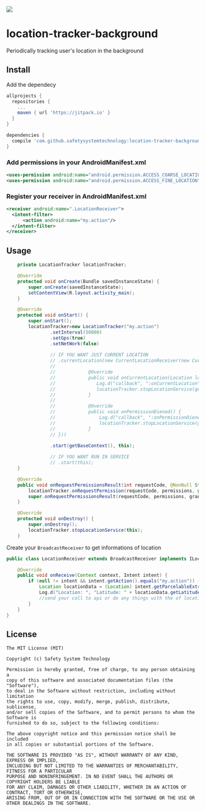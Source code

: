 ![](https://jitpack.io/v/safetysystemtechnology/location-tracker-background.svg)



# location-tracker-background
Periodically tracking user's location in the background

## Install 
Add the dependecy

```gradle
allprojects {
  repositories {
    ...
    maven { url 'https://jitpack.io' }
  }
}

dependencies {
  compile 'com.github.safetysystemtechnology:location-tracker-background:v1.4'
}

```

### Add permissions in your AndroidManifest.xml

```xml
<uses-permission android:name="android.permission.ACCESS_COARSE_LOCATION" />
<uses-permission android:name="android.permission.ACCESS_FINE_LOCATION" />
```

### Register your receiver in AndroidManifest.xml

```xml
<receiver android:name=".LocationReceiver">
  <intent-filter>
      <action android:name="my.action"/>
  </intent-filter>
</receiver>

```

## Usage

```java
    private LocationTracker locationTracker;

    @Override
    protected void onCreate(Bundle savedInstanceState) {
        super.onCreate(savedInstanceState);
        setContentView(R.layout.activity_main);
    }

    @Override
    protected void onStart() {
        super.onStart();
        locationTracker=new LocationTracker("my.action")
                .setInterval(50000)
                .setGps(true)
                .setNetWork(false)
                
                // IF YOU WANT JUST CURRENT LOCATION
                // .currentLocation(new CurrentLocationReceiver(new CurrentLocationListener() {
                //
                //            @Override
                //            public void onCurrentLocation(Location location) {
                //               Log.d("callback", ":onCurrentLocation" + location.getLongitude());
                //               locationTracker.stopLocationService(getBaseContext());
                //            }
                //
                //            @Override
                //            public void onPermissionDiened() {
                //                Log.d("callback", ":onPermissionDiened");
                //                locationTracker.stopLocationService(getBaseContext());
                //            }
                // }))
                        
                .start(getBaseContext(), this);

                // IF YOU WANT RUN IN SERVICE
                // .start(this);
    }

    @Override
    public void onRequestPermissionsResult(int requestCode, @NonNull String[] permissions, @NonNull int[] grantResults) {
        locationTracker.onRequestPermission(requestCode, permissions, grantResults);
        super.onRequestPermissionsResult(requestCode, permissions, grantResults);
    }

    @Override
    protected void onDestroy() {
        super.onDestroy();
        locationTracker.stopLocationService(this);
    }
```

Create your `BroadcastReceiver` to get informations of location

```java
public class LocationReceiver extends BroadcastReceiver implements ILocationConstants {

    @Override
    public void onReceive(Context context, Intent intent) {
        if (null != intent && intent.getAction().equals("my.action")) {
            Location locationData = (Location) intent.getParcelableExtra(SettingsLocationTracker.LOCATION_MESSAGE);
            Log.d("Location: ", "Latitude: " + locationData.getLatitude() + "Longitude:" + locationData.getLongitude());
            //send your call to api or do any things with the of location data
        }
    }
}

```

## License

    The MIT License (MIT)

    Copyright (c) Safety System Technology

    Permission is hereby granted, free of charge, to any person obtaining a 
    copy of this software and associated documentation files (the "Software"), 
    to deal in the Software without restriction, including without limitation 
    the rights to use, copy, modify, merge, publish, distribute, sublicense, 
    and/or sell copies of the Software, and to permit persons to whom the Software is 
    furnished to do so, subject to the following conditions:

    The above copyright notice and this permission notice shall be included 
    in all copies or substantial portions of the Software.

    THE SOFTWARE IS PROVIDED "AS IS", WITHOUT WARRANTY OF ANY KIND, EXPRESS OR IMPLIED, 
    INCLUDING BUT NOT LIMITED TO THE WARRANTIES OF MERCHANTABILITY, FITNESS FOR A PARTICULAR 
    PURPOSE AND NONINFRINGEMENT. IN NO EVENT SHALL THE AUTHORS OR COPYRIGHT HOLDERS BE LIABLE 
    FOR ANY CLAIM, DAMAGES OR OTHER LIABILITY, WHETHER IN AN ACTION OF CONTRACT, TORT OR OTHERWISE,
    ARISING FROM, OUT OF OR IN CONNECTION WITH THE SOFTWARE OR THE USE OR OTHER DEALINGS IN THE SOFTWARE.
